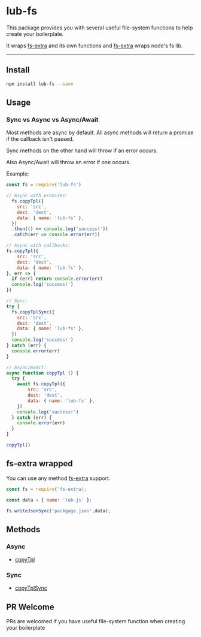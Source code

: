 # lub-fs

This package provides you with several useful file-system functions to help create your boilerplate.

It wraps [fs-extra](https://github.com/jprichardson/node-fs-extra) and its own functions and [fs-extra](https://github.com/jprichardson/node-fs-extra) wraps node's fs lib.

---

## Install
```bash
npm install lub-fs --save
```

## Usage

### Sync vs Async vs Async/Await

Most methods are async by default. All async methods will return a promise if the callback isn't passed.

Sync methods on the other hand will throw if an error occurs.

Also Async/Await will throw an error if one occurs.

Example:

```js
const fs = require('lub-fs')

// Async with promises:
  fs.copyTpl({
    src: 'src',
    dest: 'dest',
    data: { name: 'lub-fs' },
  })
  .then(() => console.log('success!'))
  .catch(err => console.error(err))

// Async with callbacks:
fs.copyTpl({
    src: 'src',
    dest: 'dest',
    data: { name: 'lub-fs' },
}, err => {
  if (err) return console.error(err)
  console.log('success!')
})

// Sync:
try {
  fs.copyTplSync({
    src: 'src',
    dest: 'dest',
    data: { name: 'lub-fs' },
  })
  console.log('success!')
} catch (err) {
  console.error(err)
}

// Async/Await:
async function copyTpl () {
  try {
    await fs.copyTpl({
        src: 'src',
        dest: 'dest',
        data: { name: 'lub-fs' },
    })
    console.log('success!')
  } catch (err) {
    console.error(err)
  }
}

copyTpl()
```

## fs-extra wrapped
You can use any method [fs-extra](https://github.com/jprichardson/node-fs-extra) support.
```javascript
const fs = require('fs-extra);

const data = { name: 'lub-js' };

fs.writeJsonSync('packgage.json',data);

```

## Methods

### Async

- [copyTpl](docs/copyTpl.md)

### Sync

- [copyTplSync](docs/copyTpl-sync.md)

## PR Welcome

PRs are welcomed if you have useful file-system function when creating your boilerplate